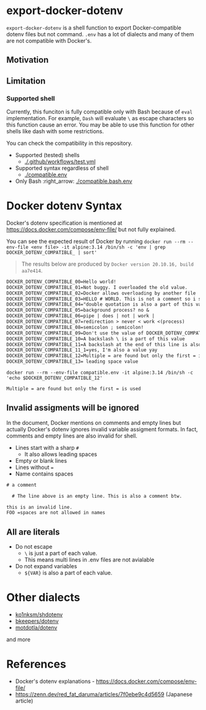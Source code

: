 # export-docker-dotenv

`export-docker-dotenv` is a shell function to export Docker-compatible dotenv files but not command. `.env` has a lot of dialects and many of them are not compatible with Docker's.

## Motivation



## Limitation

### Supported shell

Currently, this funciton is fully compatible only with Bash because of `eval` implementation. For example, `Dash` will evaluate `\` as escape characters so this function cause an error. You may be able to use this function for other shells like dash with some restrictions.

You can check the compatibility in this repository.

- Supported (tested) shells
  - [./.github/workflows/test.yml](./.github/workflows/test.yml)
- Supported syntax regardless of shell
  - [./compatible.env](./compatible.env)
- Only Bash :right_arrow: [./compatible.bash.env](./compatible.bash.env)

# Docker dotenv Syntax

Docker's dotenv specification is mentioned at https://docs.docker.com/compose/env-file/ but not fully explained.

You can see the expected result of Docker by running `docker run --rm --env-file <env file> -it alpine:3.14 /bin/sh -c 'env | grep DOCKER_DOTENV_COMPATIBLE_ | sort'`

> The results below are produced by `Docker version 20.10.16, build aa7e414`.

```txt
DOCKER_DOTENV_COMPATIBLE_00=Hello world!
DOCKER_DOTENV_COMPATIBLE_01=Not buggy. I overloaded the old value.
DOCKER_DOTENV_COMPATIBLE_02=Docker allows overloading by another file
DOCKER_DOTENV_COMPATIBLE_03=HELLO # WORLD. This is not a comment so i should be visible.
DOCKER_DOTENV_COMPATIBLE_04="double quotation is also a part of this value"
DOCKER_DOTENV_COMPATIBLE_05=background process? no &
DOCKER_DOTENV_COMPATIBLE_06=pipe | does | not | work |
DOCKER_DOTENV_COMPATIBLE_07=redirection > never < work <(process)
DOCKER_DOTENV_COMPATIBLE_08=semicolon ; semicolon!
DOCKER_DOTENV_COMPATIBLE_09=Don't use the value of DOCKER_DOTENV_COMPATIBLE_03 anyway. $DOCKER_DOTENV_COMPATIBLE_03 ${DOCKER_DOTENV_COMPATIBLE_03}
DOCKER_DOTENV_COMPATIBLE_10=A backslash \ is a part of this value
DOCKER_DOTENV_COMPATIBLE_11=A backslash at the end of this line is also a part of this value \
DOCKER_DOTENV_COMPATIBLE_11_1=yes, I'm also a value yay
DOCKER_DOTENV_COMPATIBLE_12=Multiple = are found but only the first = is used
DOCKER_DOTENV_COMPATIBLE_13= leading space value
```

`docker run --rm --env-file compatible.env -it alpine:3.14 /bin/sh -c 'echo $DOCKER_DOTENV_COMPATIBLE_12'`

```txt
Multiple = are found but only the first = is used
```

## Invalid assigments will be ignored

In the document, Docker mentions on comments and empty lines but actually Docker's dotenv ignores invalid variable assigment formats. In fact, comments and empty lines are also invalid for shell.

- Lines start with a sharp `#`
  - It also allows leading spaces
- Empty or blank lines
- Lines without `=`
- Name contains spaces

```txt
# a comment

  # The line above is an empty line. This is also a comment btw.

this is an invalid line.
FOO =spaces are not allowed in names
```

## All are literals

- Do not escape
  - `\` is just a part of each value.
  - This means multi lines in .env files are not avialable
- Do not expand variables
  - `${VAR}` is also a part of each value.

# Other dialects

- [ko1nksm/shdotenv](https://github.com/ko1nksm/shdotenv)
- [bkeepers/dotenv](https://github.com/bkeepers/dotenv)
- [motdotla/dotenv](https://github.com/motdotla/dotenv)

and more

# References

- Docker's dotenv explanations - https://docs.docker.com/compose/env-file/
- https://zenn.dev/red_fat_daruma/articles/7f0ebe9c4d5659 (Japanese article)